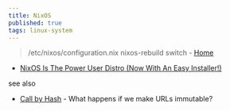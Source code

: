 ```yaml
---
title: NixOS
published: true
tags: linux-system
---
```

> /etc/nixos/configuration.nix 
> nixos-rebuild switch - [Home](https://nixos.org/)

- [ NixOS Is The Power User Distro (Now With An Easy Installer!) ](https://www.youtube.com/watch?v=ck4J2Faa7Fc)

see also
- [	Call by Hash](https://news.ycombinator.com/item?id=39699251) - What happens if we make URLs immutable? 
